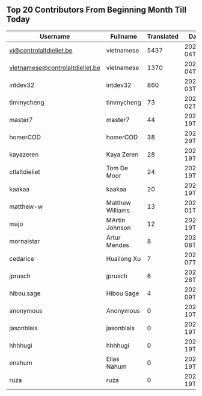 ## Top 20 Contributors From Beginning Month Till Today ##
|Username|Fullname|Translated|DateJoined|Language|
|--------|--------|----------|----------|-------|
|vi@controlaltdieliet.be|vietnamese|5437|2023-09-04T13:53:13.||
|vietnamese@controlaltdieliet.be|vietnamese|1370|2023-09-04T13:42:46.||
|intdev32|intdev32|860|2023-09-03T03:58:30.|ko|
|timmycheng|timmycheng|73|2023-06-02T06:14:18.|zh_Hans|
|master7|master7|44|2020-06-19T18:20:39.|pl|
|homerCOD|homerCOD|38|2022-10-29T07:52:53.|sr|
|kayazeren|Kaya Zeren|28|2020-06-19T07:05:24Z|tr|
|ctlaltdieliet|Tom De Moor|24|2020-06-19T16:30:47Z|nl|
|kaakaa|kaakaa|20|2020-06-19T18:20:26Z|ja|
|matthew-w|Matthew Williams|13|2021-03-01T11:40:28.|en_AU|
|majo|MArtin Johnson|12|2020-06-19T18:19:45Z|sv|
|mornaistar|Artur Mendes|8|2023-09-08T09:07:14.|pt|
|cedarice|Huailong Xu|7|2023-09-07T09:56:10.|zh_Hans|
|jprusch|jprusch|6|2021-06-28T12:00:18.|de|
|hibou.sage|Hibou Sage|4|2023-09-09T12:48:41.|fr|
|anonymous|Anonymous|0|2020-06-10T18:34:14.||
|jasonblais|jasonblais|0|2020-06-19T18:18:54Z||
|hhhhugi|hhhhugi|0|2020-06-19T18:18:56.||
|enahum|Elias  Nahum|0|2020-06-19T18:18:56Z|es|
|ruza|ruza|0|2020-06-19T18:18:57.||
